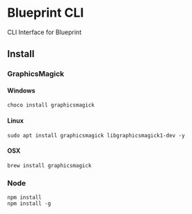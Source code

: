 # Blueprint CLI
CLI Interface for Blueprint

## Install

### GraphicsMagick
#### Windows
```
choco install graphicsmagick
```
#### Linux
```
sudo apt install graphicsmagick libgraphicsmagick1-dev -y
```
#### OSX
```
brew install graphicsmagick
```

### Node
```
npm install
npm install -g
```
